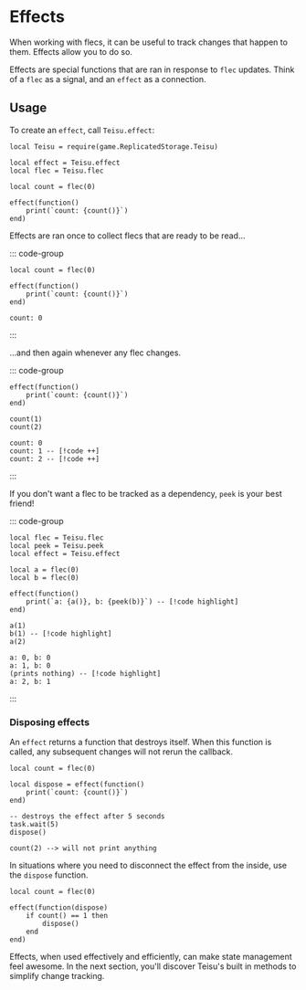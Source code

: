 # Effects

When working with flecs, it can be useful to track changes that happen to them. Effects allow you to do so.

Effects are special functions that are ran in response to `flec` updates. Think of a `flec` as a signal, and an `effect` as a connection.

## Usage

To create an `effect`, call `Teisu.effect`:

```luau{3,8,9,10}
local Teisu = require(game.ReplicatedStorage.Teisu)

local effect = Teisu.effect
local flec = Teisu.flec

local count = flec(0)

effect(function()
    print(`count: {count()}`)
end)
```

Effects are ran once to collect flecs that are ready to be read...

::: code-group

```luau [Luau code]
local count = flec(0)

effect(function()
    print(`count: {count()}`)
end)
```

```luau [Output]
count: 0
```

:::

...and then again whenever any flec changes.

::: code-group

```luau [Luau code]
effect(function()
    print(`count: {count()}`)
end)

count(1)
count(2)
```

```luau [Output]
count: 0
count: 1 -- [!code ++]
count: 2 -- [!code ++]
```

:::

If you don't want a flec to be tracked as a dependency, `peek` is your best friend!

::: code-group

```luau [Luau code]
local flec = Teisu.flec
local peek = Teisu.peek
local effect = Teisu.effect

local a = flec(0)
local b = flec(0)

effect(function()
    print(`a: {a()}, b: {peek(b)}`) -- [!code highlight]
end)

a(1)
b(1) -- [!code highlight]
a(2)
```

```luau [Output]
a: 0, b: 0
a: 1, b: 0
(prints nothing) -- [!code highlight]
a: 2, b: 1
```
:::

### Disposing effects

An `effect` returns a function that destroys itself. When this function is called, any subsequent changes will not rerun the callback.

```luau
local count = flec(0)

local dispose = effect(function()
    print(`count: {count()}`)
end)

-- destroys the effect after 5 seconds
task.wait(5)
dispose()

count(2) --> will not print anything
```

In situations where you need to disconnect the effect from the inside, use the `dispose` function.

```luau
local count = flec(0)

effect(function(dispose)
    if count() == 1 then
        dispose()
    end
end)
```

Effects, when used effectively and efficiently, can make state management feel awesome. In the next section, you'll discover Teisu's built in methods to simplify change tracking.